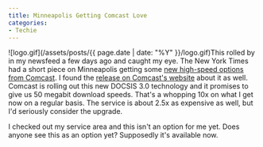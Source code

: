 ```yaml
---
title: Minneapolis Getting Comcast Love
categories:
- Techie
---
```


![logo.gif](/assets/posts/{{ page.date | date: "%Y" }}/logo.gif)This rolled by in my newsfeed a few days ago and caught my eye. The New York Times had a short piece on Minneapolis getting some [new high-speed options from Comcast](http://bits.blogs.nytimes.com/2008/04/02/comcast-to-bring-speedier-internet-to-st-paul/). I found the [release on Comcast's website](http://www.comcast.com/About/PressRelease/PressReleaseDetail.ashx?PRID=741) about it as well.
Comcast is rolling out this new DOCSIS 3.0 technology and it promises to give us 50 megabit download speeds. That's a whopping 10x on what I get now on a regular basis. The service is about 2.5x as expensive as well, but I'd seriously consider the upgrade.

I checked out my service area and this isn't an option for me yet. Does anyone see this as an option yet? Supposedly it's available now.
